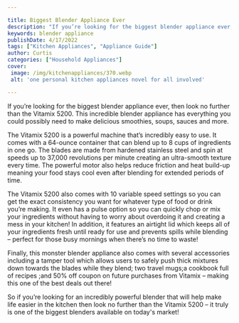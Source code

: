 ```yaml
---

title: Biggest Blender Appliance Ever
description: "If you’re looking for the biggest blender appliance ever, then look no further than the Vitamix 5200. This incredible blender appl...get more info"
keywords: blender appliance
publishDate: 4/17/2022
tags: ["Kitchen Appliances", "Appliance Guide"]
author: Curtis
categories: ["Household Appliances"]
cover: 
 image: /img/kitchenappliances/370.webp
 alt: 'one personal kitchen appliances novel for all involved'

---
```


If you’re looking for the biggest blender appliance ever, then look no further than the Vitamix 5200. This incredible blender appliance has everything you could possibly need to make delicious smoothies, soups, sauces and more.

The Vitamix 5200 is a powerful machine that’s incredibly easy to use. It comes with a 64-ounce container that can blend up to 8 cups of ingredients in one go. The blades are made from hardened stainless steel and spin at speeds up to 37,000 revolutions per minute creating an ultra-smooth texture every time. The powerful motor also helps reduce friction and heat build-up meaning your food stays cool even after blending for extended periods of time.

The Vitamix 5200 also comes with 10 variable speed settings so you can get the exact consistency you want for whatever type of food or drink you’re making. It even has a pulse option so you can quickly chop or mix your ingredients without having to worry about overdoing it and creating a mess in your kitchen! In addition, it features an airtight lid which keeps all of your ingredients fresh until ready for use and prevents spills while blending – perfect for those busy mornings when there’s no time to waste! 

Finally, this monster blender appliance also comes with several accessories including a tamper tool which allows users to safely push thick mixtures down towards the blades while they blend; two travel mugs;a cookbook full of recipes ;and 50% off coupon on future purchases from Vitamix – making this one of the best deals out there! 

So if you’re looking for an incredibly powerful blender that will help make life easier in the kitchen then look no further than the Vitamix 5200 – it truly is one of the biggest blenders available on today's market!
